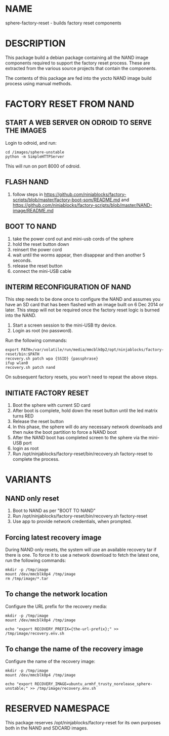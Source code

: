 NAME
=====
sphere-factory-reset - builds factory reset components

DESCRIPTION
===========
This package build a debian package containing all the NAND image components required to support the factory reset process. These are
extracted from the various source projects that contain the components.

The contents of this package are fed into the yocto NAND image build process using manual methods.

FACTORY RESET FROM NAND
=======================

START A WEB SERVER ON ODROID TO SERVE THE IMAGES
-------------------------------------------------
Login to odroid, and run:

    cd /images/sphere-unstable
    python -m SimpleHTTPServer

This will run on port 8000 of odroid.

FLASH NAND
----------
1. follow steps in https://github.com/ninjablocks/factory-scripts/blob/master/factory-boot-som/README.md and
https://github.com/ninjablocks/factory-scripts/blob/master/NAND-image/README.md

BOOT TO NAND
------------
1. take the power cord out and mini-usb cords of the sphere
2. hold the reset button down
3. reinsert the power cord
4. wait until the worms appear, then disappear and then another 5 seconds.
5. release the reset button
6. connect the mini-USB cable

INTERIM RECONFIGURATION OF NAND
-------------------------------
This step needs to be done once to configure the NAND and assumes you have an SD card that has been flashed with an image
built on 6 Dec 2014 or later. This stepp will not be required once the factory reset logic is burned into the NAND.

1. Start a screen session to the mini-USB tty device.
1. Login as root (no password).

Run the following commands:

	export PATH=/var/volatile/run/media/mmcblk0p2/opt/ninjablocks/factory-reset/bin:$PATH
	recovery.sh patch wpa {SSID} {passphrase}
	ifup wlan0
    recovery.sh patch nand

On subsequent factory resets, you won't need to repeat the above steps.

INITIATE FACTORY RESET
----------------------
1. Boot the sphere with current SD card
2. After boot is complete, hold down the reset button until the led matrix turns RED
3. Release the reset button
4. In this phase, the sphere will do any necessary network downloads and then nuke the boot partition to force a NAND boot
5. After the NAND boot has completed screen to the sphere via the mini-USB port
6. login as root
7. Run /opt/ninjablocks/factory-reset/bin/recovery.sh factory-reset to complete the process.

VARIANTS
========
NAND only reset
---------------
1. Boot to NAND as per "BOOT TO NAND"
2. Run /opt/ninjablocks/factory-reset/bin/recovery.sh factory-reset
3. Use app to provide network credentials, when prompted.

Forcing latest recovery image
-----------------------------
During NAND only resets, the system will use an available recovery tar if there is one. To force it to use a network
download to fetch the latest one, run the following commands:

	mkdir -p /tmp/image
	mount /dev/mmcblk0p4 /tmp/image
	rm /tmp/image/*.tar

To change the network location
------------------------------
Configure the URL prefix for the recovery media:

	mkdir -p /tmp/image
	mount /dev/mmcblk0p4 /tmp/image

	echo "export RECOVERY_PREFIX={the-url-prefix};" >> /tmp/image/recovery.env.sh

To change the name of the recovery image
------------------------------
Configure the name of the recovery image:

	mkdir -p /tmp/image
	mount /dev/mmcblk0p4 /tmp/image

	echo "export RECOVERY_IMAGE=ubuntu_armhf_trusty_norelease_sphere-unstable;" >> /tmp/image/recovery.env.sh

RESERVED NAMESPACE
==================
This package reserves /opt/ninjablocks/factory-reset for its own purposes both in the NAND and SDCARD images.
